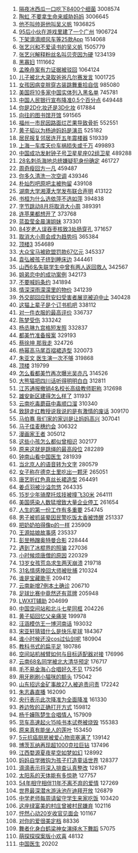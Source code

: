 1. [隔夜冰西瓜一口吃下8400个细菌](https://s.weibo.com/weibo?q=%23%E9%9A%94%E5%A4%9C%E5%86%B0%E8%A5%BF%E7%93%9C%E4%B8%80%E5%8F%A3%E5%90%83%E4%B8%8B8400%E4%B8%AA%E7%BB%86%E8%8F%8C%23&Refer=top) 3008574
1. [陶虹 不要拿生命来威胁妈妈](https://s.weibo.com/weibo?q=%E9%99%B6%E8%99%B9%20%E4%B8%8D%E8%A6%81%E6%8B%BF%E7%94%9F%E5%91%BD%E6%9D%A5%E5%A8%81%E8%83%81%E5%A6%88%E5%A6%88&Refer=top) 3006645
1. [他不叫帅哥他叫吴义帆](https://s.weibo.com/weibo?q=%23%E4%BB%96%E4%B8%8D%E5%8F%AB%E5%B8%85%E5%93%A5%E4%BB%96%E5%8F%AB%E5%90%B4%E4%B9%89%E5%B8%86%23&Refer=top) 1936825
1. [95后小伙在游戏里建了一个广州](https://s.weibo.com/weibo?q=%2395%E5%90%8E%E5%B0%8F%E4%BC%99%E5%9C%A8%E6%B8%B8%E6%88%8F%E9%87%8C%E5%BB%BA%E4%BA%86%E4%B8%80%E4%B8%AA%E5%B9%BF%E5%B7%9E%23&Refer=top) 1906724
1. [下架滴滴顺风车等25款App](https://s.weibo.com/weibo?q=%23%E4%B8%8B%E6%9E%B6%E6%BB%B4%E6%BB%B4%E9%A1%BA%E9%A3%8E%E8%BD%A6%E7%AD%8925%E6%AC%BEApp%23&Refer=top) 1514068
1. [张艺兴和不爱读书的吴义帆](https://s.weibo.com/weibo?q=%23%E5%BC%A0%E8%89%BA%E5%85%B4%E5%92%8C%E4%B8%8D%E7%88%B1%E8%AF%BB%E4%B9%A6%E7%9A%84%E5%90%B4%E4%B9%89%E5%B8%86%23&Refer=top) 1505779
1. [张艺兴解释粉丝名叫贝壳因为硬](https://s.weibo.com/weibo?q=%23%E5%BC%A0%E8%89%BA%E5%85%B4%E8%A7%A3%E9%87%8A%E7%B2%89%E4%B8%9D%E5%90%8D%E5%8F%AB%E8%B4%9D%E5%A3%B3%E5%9B%A0%E4%B8%BA%E7%A1%AC%23&Refer=top) 1234139
1. [黑寡妇](https://s.weibo.com/weibo?q=%E9%BB%91%E5%AF%A1%E5%A6%87&Refer=top) 1111662
1. [孟晚舟案有力证据被驳回](https://s.weibo.com/weibo?q=%23%E5%AD%9F%E6%99%9A%E8%88%9F%E6%A1%88%E6%9C%89%E5%8A%9B%E8%AF%81%E6%8D%AE%E8%A2%AB%E9%A9%B3%E5%9B%9E%23&Refer=top) 1064124
1. [儿子被北大录取爸爸凡尔赛发言](https://s.weibo.com/weibo?q=%23%E5%84%BF%E5%AD%90%E8%A2%AB%E5%8C%97%E5%A4%A7%E5%BD%95%E5%8F%96%E7%88%B8%E7%88%B8%E5%87%A1%E5%B0%94%E8%B5%9B%E5%8F%91%E8%A8%80%23&Refer=top) 1001725
1. [女孩因病变胖穿古装跳舞重拾自信](https://s.weibo.com/weibo?q=%23%E5%A5%B3%E5%AD%A9%E5%9B%A0%E7%97%85%E5%8F%98%E8%83%96%E7%A9%BF%E5%8F%A4%E8%A3%85%E8%B7%B3%E8%88%9E%E9%87%8D%E6%8B%BE%E8%87%AA%E4%BF%A1%23&Refer=top) 985080
1. [美国将10多家中国实体列入黑名单](https://s.weibo.com/weibo?q=%23%E7%BE%8E%E5%9B%BD%E5%B0%8610%E5%A4%9A%E5%AE%B6%E4%B8%AD%E5%9B%BD%E5%AE%9E%E4%BD%93%E5%88%97%E5%85%A5%E9%BB%91%E5%90%8D%E5%8D%95%23&Refer=top) 745781
1. [中国人民银行宣布降准0.5个百分点](https://s.weibo.com/weibo?q=%23%E4%B8%AD%E5%9B%BD%E4%BA%BA%E6%B0%91%E9%93%B6%E8%A1%8C%E5%AE%A3%E5%B8%83%E9%99%8D%E5%87%860.5%E4%B8%AA%E7%99%BE%E5%88%86%E7%82%B9%23&Refer=top) 649448
1. [你是2D化妆还是3D化妆](https://s.weibo.com/weibo?q=%E4%BD%A0%E6%98%AF2D%E5%8C%96%E5%A6%86%E8%BF%98%E6%98%AF3D%E5%8C%96%E5%A6%86&Refer=top) 617884
1. [向往的图书馆开馆](https://s.weibo.com/weibo?q=%23%E5%90%91%E5%BE%80%E7%9A%84%E5%9B%BE%E4%B9%A6%E9%A6%86%E5%BC%80%E9%A6%86%23&Refer=top) 591565
1. [福州一市民因路面烂芒果导致骨折](https://s.weibo.com/weibo?q=%23%E7%A6%8F%E5%B7%9E%E4%B8%80%E5%B8%82%E6%B0%91%E5%9B%A0%E8%B7%AF%E9%9D%A2%E7%83%82%E8%8A%92%E6%9E%9C%E5%AF%BC%E8%87%B4%E9%AA%A8%E6%8A%98%23&Refer=top) 552551
1. [黄子韬以为杨迪妈妈是演员](https://s.weibo.com/weibo?q=%23%E9%BB%84%E5%AD%90%E9%9F%AC%E4%BB%A5%E4%B8%BA%E6%9D%A8%E8%BF%AA%E5%A6%88%E5%A6%88%E6%98%AF%E6%BC%94%E5%91%98%23&Refer=top) 525182
1. [居民报复邻居连开五年震楼器](https://s.weibo.com/weibo?q=%23%E5%B1%85%E6%B0%91%E6%8A%A5%E5%A4%8D%E9%82%BB%E5%B1%85%E8%BF%9E%E5%BC%80%E4%BA%94%E5%B9%B4%E9%9C%87%E6%A5%BC%E5%99%A8%23&Refer=top) 519339
1. [上海一车库天价车祸损失或千万](https://s.weibo.com/weibo?q=%23%E4%B8%8A%E6%B5%B7%E4%B8%80%E8%BD%A6%E5%BA%93%E5%A4%A9%E4%BB%B7%E8%BD%A6%E7%A5%B8%E6%8D%9F%E5%A4%B1%E6%88%96%E5%8D%83%E4%B8%87%23&Refer=top) 499893
1. [中国成功发射钟子号卫星星座02组卫星](https://s.weibo.com/weibo?q=%23%E4%B8%AD%E5%9B%BD%E6%88%90%E5%8A%9F%E5%8F%91%E5%B0%84%E9%92%9F%E5%AD%90%E5%8F%B7%E5%8D%AB%E6%98%9F%E6%98%9F%E5%BA%A702%E7%BB%84%E5%8D%AB%E6%98%9F%23&Refer=top) 489288
1. [28名刺杀海地总统嫌疑犯身份确定](https://s.weibo.com/weibo?q=%2328%E5%90%8D%E5%88%BA%E6%9D%80%E6%B5%B7%E5%9C%B0%E6%80%BB%E7%BB%9F%E5%AB%8C%E7%96%91%E7%8A%AF%E8%BA%AB%E4%BB%BD%E7%A1%AE%E5%AE%9A%23&Refer=top) 461727
1. [周奇瘦回方一凡](https://s.weibo.com/weibo?q=%23%E5%91%A8%E5%A5%87%E7%98%A6%E5%9B%9E%E6%96%B9%E4%B8%80%E5%87%A1%23&Refer=top) 459487
1. [你多久清洗一次空调](https://s.weibo.com/weibo?q=%23%E4%BD%A0%E5%A4%9A%E4%B9%85%E6%B8%85%E6%B4%97%E4%B8%80%E6%AC%A1%E7%A9%BA%E8%B0%83%23&Refer=top) 439346
1. [朴灿烈吧原吧主被拘留](https://s.weibo.com/weibo?q=%23%E6%9C%B4%E7%81%BF%E7%83%88%E5%90%A7%E5%8E%9F%E5%90%A7%E4%B8%BB%E8%A2%AB%E6%8B%98%E7%95%99%23&Refer=top) 439108
1. [湖南大学湘潭大学发布联合声明](https://s.weibo.com/weibo?q=%23%E6%B9%96%E5%8D%97%E5%A4%A7%E5%AD%A6%E6%B9%98%E6%BD%AD%E5%A4%A7%E5%AD%A6%E5%8F%91%E5%B8%83%E8%81%94%E5%90%88%E5%A3%B0%E6%98%8E%23&Refer=top) 413122
1. [书桓为什么选依萍不选如萍](https://s.weibo.com/weibo?q=%23%E4%B9%A6%E6%A1%93%E4%B8%BA%E4%BB%80%E4%B9%88%E9%80%89%E4%BE%9D%E8%90%8D%E4%B8%8D%E9%80%89%E5%A6%82%E8%90%8D%23&Refer=top) 394838
1. [字节跳动8月将取消大小周](https://s.weibo.com/weibo?q=%23%E5%AD%97%E8%8A%82%E8%B7%B3%E5%8A%A88%E6%9C%88%E5%B0%86%E5%8F%96%E6%B6%88%E5%A4%A7%E5%B0%8F%E5%91%A8%23&Refer=top) 389391
1. [连苹果都想开了](https://s.weibo.com/weibo?q=%23%E8%BF%9E%E8%8B%B9%E6%9E%9C%E9%83%BD%E6%83%B3%E5%BC%80%E4%BA%86%23&Refer=top) 373768
1. [蓝盈莹金晨演姐妹](https://s.weibo.com/weibo?q=%23%E8%93%9D%E7%9B%88%E8%8E%B9%E9%87%91%E6%99%A8%E6%BC%94%E5%A7%90%E5%A6%B9%23&Refer=top) 373301
1. [84岁老人误吞枣核致3处肠穿孔](https://s.weibo.com/weibo?q=84%E5%B2%81%E8%80%81%E4%BA%BA%E8%AF%AF%E5%90%9E%E6%9E%A3%E6%A0%B8%E8%87%B43%E5%A4%84%E8%82%A0%E7%A9%BF%E5%AD%94&Refer=top) 371657
1. [取消大小周会成为趋势吗](https://s.weibo.com/weibo?q=%23%E5%8F%96%E6%B6%88%E5%A4%A7%E5%B0%8F%E5%91%A8%E4%BC%9A%E6%88%90%E4%B8%BA%E8%B6%8B%E5%8A%BF%E5%90%97%23&Refer=top) 365384
1. [顶楼3](https://s.weibo.com/weibo?q=%23%E9%A1%B6%E6%A5%BC3%23&Refer=top) 354689
1. [大众宝马被欧盟罚款67亿元](https://s.weibo.com/weibo?q=%23%E5%A4%A7%E4%BC%97%E5%AE%9D%E9%A9%AC%E8%A2%AB%E6%AC%A7%E7%9B%9F%E7%BD%9A%E6%AC%BE67%E4%BA%BF%E5%85%83%23&Refer=top) 345337
1. [袁弘被孩子挤到睡床边](https://s.weibo.com/weibo?q=%23%E8%A2%81%E5%BC%98%E8%A2%AB%E5%AD%A9%E5%AD%90%E6%8C%A4%E5%88%B0%E7%9D%A1%E5%BA%8A%E8%BE%B9%23&Refer=top) 344461
1. [山西6名失联学生中曾有两人返回救人](https://s.weibo.com/weibo?q=%23%E5%B1%B1%E8%A5%BF6%E5%90%8D%E5%A4%B1%E8%81%94%E5%AD%A6%E7%94%9F%E4%B8%AD%E6%9B%BE%E6%9C%89%E4%B8%A4%E4%BA%BA%E8%BF%94%E5%9B%9E%E6%95%91%E4%BA%BA%23&Refer=top) 342567
1. [姐弟恋中的成功案例](https://s.weibo.com/weibo?q=%23%E5%A7%90%E5%BC%9F%E6%81%8B%E4%B8%AD%E7%9A%84%E6%88%90%E5%8A%9F%E6%A1%88%E4%BE%8B%23&Refer=top) 342173
1. [不要喊妈条约](https://s.weibo.com/weibo?q=%23%E4%B8%8D%E8%A6%81%E5%96%8A%E5%A6%88%E6%9D%A1%E7%BA%A6%23&Refer=top) 341894
1. [情深深雨濛濛里的物价](https://s.weibo.com/weibo?q=%23%E6%83%85%E6%B7%B1%E6%B7%B1%E9%9B%A8%E6%BF%9B%E6%BF%9B%E9%87%8C%E7%9A%84%E7%89%A9%E4%BB%B7%23&Refer=top) 341239
1. [外交部回应慰安妇受害者展览被迫中止](https://s.weibo.com/weibo?q=%23%E5%A4%96%E4%BA%A4%E9%83%A8%E5%9B%9E%E5%BA%94%E6%85%B0%E5%AE%89%E5%A6%87%E5%8F%97%E5%AE%B3%E8%80%85%E5%B1%95%E8%A7%88%E8%A2%AB%E8%BF%AB%E4%B8%AD%E6%AD%A2%23&Refer=top) 340428
1. [这猫上辈子是个订书机吧](https://s.weibo.com/weibo?q=%23%E8%BF%99%E7%8C%AB%E4%B8%8A%E8%BE%88%E5%AD%90%E6%98%AF%E4%B8%AA%E8%AE%A2%E4%B9%A6%E6%9C%BA%E5%90%A7%23&Refer=top) 338112
1. [对一件衣服的最高评价](https://s.weibo.com/weibo?q=%23%E5%AF%B9%E4%B8%80%E4%BB%B6%E8%A1%A3%E6%9C%8D%E7%9A%84%E6%9C%80%E9%AB%98%E8%AF%84%E4%BB%B7%23&Refer=top) 336737
1. [陈梦受伤](https://s.weibo.com/weibo?q=%E9%99%88%E6%A2%A6%E5%8F%97%E4%BC%A4&Refer=top) 333242
1. [杨丞琳九宫格短发照](https://s.weibo.com/weibo?q=%23%E6%9D%A8%E4%B8%9E%E7%90%B3%E4%B9%9D%E5%AE%AB%E6%A0%BC%E7%9F%AD%E5%8F%91%E7%85%A7%23&Refer=top) 332837
1. [都美竹准备报案](https://s.weibo.com/weibo?q=%23%E9%83%BD%E7%BE%8E%E7%AB%B9%E5%87%86%E5%A4%87%E6%8A%A5%E6%A1%88%23&Refer=top) 329193
1. [蔡徐坤 那我走](https://s.weibo.com/weibo?q=%E8%94%A1%E5%BE%90%E5%9D%A4%20%E9%82%A3%E6%88%91%E8%B5%B0&Refer=top) 324726
1. [杨幂高马尾百褶裙造型](https://s.weibo.com/weibo?q=%23%E6%9D%A8%E5%B9%82%E9%AB%98%E9%A9%AC%E5%B0%BE%E7%99%BE%E8%A4%B6%E8%A3%99%E9%80%A0%E5%9E%8B%23&Refer=top) 320073
1. [朱亚文 医生演一次不够](https://s.weibo.com/weibo?q=%E6%9C%B1%E4%BA%9A%E6%96%87%20%E5%8C%BB%E7%94%9F%E6%BC%94%E4%B8%80%E6%AC%A1%E4%B8%8D%E5%A4%9F&Refer=top) 319868
1. [顶楼](https://s.weibo.com/weibo?q=%E9%A1%B6%E6%A5%BC&Refer=top) 319799
1. [怎么看都美竹再次曝光吴亦凡](https://s.weibo.com/weibo?q=%23%E6%80%8E%E4%B9%88%E7%9C%8B%E9%83%BD%E7%BE%8E%E7%AB%B9%E5%86%8D%E6%AC%A1%E6%9B%9D%E5%85%89%E5%90%B4%E4%BA%A6%E5%87%A1%23&Refer=top) 314526
1. [大熊猫把四川话听得明明白白](https://s.weibo.com/weibo?q=%23%E5%A4%A7%E7%86%8A%E7%8C%AB%E6%8A%8A%E5%9B%9B%E5%B7%9D%E8%AF%9D%E5%90%AC%E5%BE%97%E6%98%8E%E6%98%8E%E7%99%BD%E7%99%BD%23&Refer=top) 312811
1. [江苏通报撤销4名校长高级教师职称](https://s.weibo.com/weibo?q=%23%E6%B1%9F%E8%8B%8F%E9%80%9A%E6%8A%A5%E6%92%A4%E9%94%804%E5%90%8D%E6%A0%A1%E9%95%BF%E9%AB%98%E7%BA%A7%E6%95%99%E5%B8%88%E8%81%8C%E7%A7%B0%23&Refer=top) 312698
1. [雄安新区建得怎么样了](https://s.weibo.com/weibo?q=%23%E9%9B%84%E5%AE%89%E6%96%B0%E5%8C%BA%E5%BB%BA%E5%BE%97%E6%80%8E%E4%B9%88%E6%A0%B7%E4%BA%86%23&Refer=top) 311937
1. [云南吃毒蘑菇中毒顺口溜](https://s.weibo.com/weibo?q=%23%E4%BA%91%E5%8D%97%E5%90%83%E6%AF%92%E8%98%91%E8%8F%87%E4%B8%AD%E6%AF%92%E9%A1%BA%E5%8F%A3%E6%BA%9C%23&Refer=top) 310340
1. [致辞走红教授说我说的是有激情的废话](https://s.weibo.com/weibo?q=%23%E8%87%B4%E8%BE%9E%E8%B5%B0%E7%BA%A2%E6%95%99%E6%8E%88%E8%AF%B4%E6%88%91%E8%AF%B4%E7%9A%84%E6%98%AF%E6%9C%89%E6%BF%80%E6%83%85%E7%9A%84%E5%BA%9F%E8%AF%9D%23&Refer=top) 309170
1. [马伯骞 我们家的家训是让妈妈高兴](https://s.weibo.com/weibo?q=%E9%A9%AC%E4%BC%AF%E9%AA%9E%20%E6%88%91%E4%BB%AC%E5%AE%B6%E7%9A%84%E5%AE%B6%E8%AE%AD%E6%98%AF%E8%AE%A9%E5%A6%88%E5%A6%88%E9%AB%98%E5%85%B4&Refer=top) 307041
1. [马子佳麦穗约会](https://s.weibo.com/weibo?q=%23%E9%A9%AC%E5%AD%90%E4%BD%B3%E9%BA%A6%E7%A9%97%E7%BA%A6%E4%BC%9A%23&Refer=top) 306322
1. [漫画家王者](https://s.weibo.com/weibo?q=%23%E6%BC%AB%E7%94%BB%E5%AE%B6%E7%8E%8B%E8%80%85%23&Refer=top) 305012
1. [这些小孩怎么都似曾相识](https://s.weibo.com/weibo?q=%23%E8%BF%99%E4%BA%9B%E5%B0%8F%E5%AD%A9%E6%80%8E%E4%B9%88%E9%83%BD%E4%BC%BC%E6%9B%BE%E7%9B%B8%E8%AF%86%23&Refer=top) 302177
1. [原来这就是跳绳的最高段位](https://s.weibo.com/weibo?q=%23%E5%8E%9F%E6%9D%A5%E8%BF%99%E5%B0%B1%E6%98%AF%E8%B7%B3%E7%BB%B3%E7%9A%84%E6%9C%80%E9%AB%98%E6%AE%B5%E4%BD%8D%23&Refer=top) 282289
1. [钟南山看中国医生](https://s.weibo.com/weibo?q=%23%E9%92%9F%E5%8D%97%E5%B1%B1%E7%9C%8B%E4%B8%AD%E5%9B%BD%E5%8C%BB%E7%94%9F%23&Refer=top) 281939
1. [当北京人的语音转为文字](https://s.weibo.com/weibo?q=%23%E5%BD%93%E5%8C%97%E4%BA%AC%E4%BA%BA%E7%9A%84%E8%AF%AD%E9%9F%B3%E8%BD%AC%E4%B8%BA%E6%96%87%E5%AD%97%23&Refer=top) 280579
1. [女子称在德克士里吃出一颗牙](https://s.weibo.com/weibo?q=%23%E5%A5%B3%E5%AD%90%E7%A7%B0%E5%9C%A8%E5%BE%B7%E5%85%8B%E5%A3%AB%E9%87%8C%E5%90%83%E5%87%BA%E4%B8%80%E9%A2%97%E7%89%99%23&Refer=top) 265051
1. [唐艺昕红色真丝长裙造型](https://s.weibo.com/weibo?q=%23%E5%94%90%E8%89%BA%E6%98%95%E7%BA%A2%E8%89%B2%E7%9C%9F%E4%B8%9D%E9%95%BF%E8%A3%99%E9%80%A0%E5%9E%8B%23&Refer=top) 264491
1. [姜贞羽被沙溢忽悠](https://s.weibo.com/weibo?q=%23%E5%A7%9C%E8%B4%9E%E7%BE%BD%E8%A2%AB%E6%B2%99%E6%BA%A2%E5%BF%BD%E6%82%A0%23&Refer=top) 264335
1. [15岁少年骑摩托炫技被撞飞30米](https://s.weibo.com/weibo?q=%2315%E5%B2%81%E5%B0%91%E5%B9%B4%E9%AA%91%E6%91%A9%E6%89%98%E7%82%AB%E6%8A%80%E8%A2%AB%E6%92%9E%E9%A3%9E30%E7%B1%B3%23&Refer=top) 264111
1. [美国感染人数猛增致大量企业停工](https://s.weibo.com/weibo?q=%23%E7%BE%8E%E5%9B%BD%E6%84%9F%E6%9F%93%E4%BA%BA%E6%95%B0%E7%8C%9B%E5%A2%9E%E8%87%B4%E5%A4%A7%E9%87%8F%E4%BC%81%E4%B8%9A%E5%81%9C%E5%B7%A5%23&Refer=top) 261654
1. [人生的第一份工作有多重要](https://s.weibo.com/weibo?q=%23%E4%BA%BA%E7%94%9F%E7%9A%84%E7%AC%AC%E4%B8%80%E4%BB%BD%E5%B7%A5%E4%BD%9C%E6%9C%89%E5%A4%9A%E9%87%8D%E8%A6%81%23&Refer=top) 254745
1. [男子被抓装晕因民警吃饭太香被馋醒](https://s.weibo.com/weibo?q=%23%E7%94%B7%E5%AD%90%E8%A2%AB%E6%8A%93%E8%A3%85%E6%99%95%E5%9B%A0%E6%B0%91%E8%AD%A6%E5%90%83%E9%A5%AD%E5%A4%AA%E9%A6%99%E8%A2%AB%E9%A6%8B%E9%86%92%23&Refer=top) 251337
1. [把奶奶拍得像p的一样](https://s.weibo.com/weibo?q=%23%E6%8A%8A%E5%A5%B6%E5%A5%B6%E6%8B%8D%E5%BE%97%E5%83%8Fp%E7%9A%84%E4%B8%80%E6%A0%B7%23&Refer=top) 235909
1. [王源姑娘故事感](https://s.weibo.com/weibo?q=%23%E7%8E%8B%E6%BA%90%E5%A7%91%E5%A8%98%E6%95%85%E4%BA%8B%E6%84%9F%23&Refer=top) 235337
1. [彭昱畅蹭奥特曼合影](https://s.weibo.com/weibo?q=%23%E5%BD%AD%E6%98%B1%E7%95%85%E8%B9%AD%E5%A5%A5%E7%89%B9%E6%9B%BC%E5%90%88%E5%BD%B1%23&Refer=top) 228444
1. [遇到了冰棍界的照骗](https://s.weibo.com/weibo?q=%23%E9%81%87%E5%88%B0%E4%BA%86%E5%86%B0%E6%A3%8D%E7%95%8C%E7%9A%84%E7%85%A7%E9%AA%97%23&Refer=top) 227036
1. [小时候烦唐僧的原因](https://s.weibo.com/weibo?q=%23%E5%B0%8F%E6%97%B6%E5%80%99%E7%83%A6%E5%94%90%E5%83%A7%E7%9A%84%E5%8E%9F%E5%9B%A0%23&Refer=top) 220329
1. [13岁女孩荒岛求生两天崩溃](https://s.weibo.com/weibo?q=%2313%E5%B2%81%E5%A5%B3%E5%AD%A9%E8%8D%92%E5%B2%9B%E6%B1%82%E7%94%9F%E4%B8%A4%E5%A4%A9%E5%B4%A9%E6%BA%83%23&Refer=top) 219718
1. [31名情感挽回大师被批捕](https://s.weibo.com/weibo?q=%2331%E5%90%8D%E6%83%85%E6%84%9F%E6%8C%BD%E5%9B%9E%E5%A4%A7%E5%B8%88%E8%A2%AB%E6%89%B9%E6%8D%95%23&Refer=top) 210324
1. [谁是宝藏歌手](https://s.weibo.com/weibo?q=%E8%B0%81%E6%98%AF%E5%AE%9D%E8%97%8F%E6%AD%8C%E6%89%8B&Refer=top) 209412
1. [云南新增7例本土确诊](https://s.weibo.com/weibo?q=%23%E4%BA%91%E5%8D%97%E6%96%B0%E5%A2%9E7%E4%BE%8B%E6%9C%AC%E5%9C%9F%E7%A1%AE%E8%AF%8A%23&Refer=top) 206710
1. [足球比赛中竟然还有蓝牌](https://s.weibo.com/weibo?q=%23%E8%B6%B3%E7%90%83%E6%AF%94%E8%B5%9B%E4%B8%AD%E7%AB%9F%E7%84%B6%E8%BF%98%E6%9C%89%E8%93%9D%E7%89%8C%23&Refer=top) 205948
1. [LWX打辅助](https://s.weibo.com/weibo?q=%23LWX%E6%89%93%E8%BE%85%E5%8A%A9%23&Refer=top) 204699
1. [中国空间站和北斗七星同框](https://s.weibo.com/weibo?q=%23%E4%B8%AD%E5%9B%BD%E7%A9%BA%E9%97%B4%E7%AB%99%E5%92%8C%E5%8C%97%E6%96%97%E4%B8%83%E6%98%9F%E5%90%8C%E6%A1%86%23&Refer=top) 204226
1. [黄子韬回忆父亲痛哭](https://s.weibo.com/weibo?q=%23%E9%BB%84%E5%AD%90%E9%9F%AC%E5%9B%9E%E5%BF%86%E7%88%B6%E4%BA%B2%E7%97%9B%E5%93%AD%23&Refer=top) 199978
1. [汪涵模仿王一博河南话](https://s.weibo.com/weibo?q=%23%E6%B1%AA%E6%B6%B5%E6%A8%A1%E4%BB%BF%E7%8E%8B%E4%B8%80%E5%8D%9A%E6%B2%B3%E5%8D%97%E8%AF%9D%23&Refer=top) 193032
1. [宋亚轩猜错什么是快乐星球](https://s.weibo.com/weibo?q=%23%E5%AE%8B%E4%BA%9A%E8%BD%A9%E7%8C%9C%E9%94%99%E4%BB%80%E4%B9%88%E6%98%AF%E5%BF%AB%E4%B9%90%E6%98%9F%E7%90%83%23&Refer=top) 184367
1. [谁小时候还没cos过仙剑呢](https://s.weibo.com/weibo?q=%23%E8%B0%81%E5%B0%8F%E6%97%B6%E5%80%99%E8%BF%98%E6%B2%A1cos%E8%BF%87%E4%BB%99%E5%89%91%E5%91%A2%23&Refer=top) 180904
1. [教科书式的扁平足](https://s.weibo.com/weibo?q=%23%E6%95%99%E7%A7%91%E4%B9%A6%E5%BC%8F%E7%9A%84%E6%89%81%E5%B9%B3%E8%B6%B3%23&Refer=top) 180786
1. [空间站机械臂如何与目标适配器对接](https://s.weibo.com/weibo?q=%23%E7%A9%BA%E9%97%B4%E7%AB%99%E6%9C%BA%E6%A2%B0%E8%87%82%E5%A6%82%E4%BD%95%E4%B8%8E%E7%9B%AE%E6%A0%87%E9%80%82%E9%85%8D%E5%99%A8%E5%AF%B9%E6%8E%A5%23&Refer=top) 176996
1. [云南68名同学被北大清华预定](https://s.weibo.com/weibo?q=%23%E4%BA%91%E5%8D%9768%E5%90%8D%E5%90%8C%E5%AD%A6%E8%A2%AB%E5%8C%97%E5%A4%A7%E6%B8%85%E5%8D%8E%E9%A2%84%E5%AE%9A%23&Refer=top) 176717
1. [毛不易金海心合唱好久不见](https://s.weibo.com/weibo?q=%23%E6%AF%9B%E4%B8%8D%E6%98%93%E9%87%91%E6%B5%B7%E5%BF%83%E5%90%88%E5%94%B1%E5%A5%BD%E4%B9%85%E4%B8%8D%E8%A7%81%23&Refer=top) 175256
1. [用牙刷刷小猫咪的额头](https://s.weibo.com/weibo?q=%23%E7%94%A8%E7%89%99%E5%88%B7%E5%88%B7%E5%B0%8F%E7%8C%AB%E5%92%AA%E7%9A%84%E9%A2%9D%E5%A4%B4%23&Refer=top) 175042
1. [山东招远金矿事故27人被追责问责](https://s.weibo.com/weibo?q=%23%E5%B1%B1%E4%B8%9C%E6%8B%9B%E8%BF%9C%E9%87%91%E7%9F%BF%E4%BA%8B%E6%95%8527%E4%BA%BA%E8%A2%AB%E8%BF%BD%E8%B4%A3%E9%97%AE%E8%B4%A3%23&Refer=top) 172242
1. [朱志鑫直播](https://s.weibo.com/weibo?q=%23%E6%9C%B1%E5%BF%97%E9%91%AB%E7%9B%B4%E6%92%AD%23&Refer=top) 162090
1. [央行表示此次降准为全面降准](https://s.weibo.com/weibo?q=%23%E5%A4%AE%E8%A1%8C%E8%A1%A8%E7%A4%BA%E6%AD%A4%E6%AC%A1%E9%99%8D%E5%87%86%E4%B8%BA%E5%85%A8%E9%9D%A2%E9%99%8D%E5%87%86%23&Refer=top) 161330
1. [养边牧的正确打开方式](https://s.weibo.com/weibo?q=%23%E5%85%BB%E8%BE%B9%E7%89%A7%E7%9A%84%E6%AD%A3%E7%A1%AE%E6%89%93%E5%BC%80%E6%96%B9%E5%BC%8F%23&Refer=top) 159812
1. [杨千嬅陈楚生合唱情人](https://s.weibo.com/weibo?q=%23%E6%9D%A8%E5%8D%83%E5%AC%85%E9%99%88%E6%A5%9A%E7%94%9F%E5%90%88%E5%94%B1%E6%83%85%E4%BA%BA%23&Refer=top) 157909
1. [货车高速起火15吨书本试卷被烧毁](https://s.weibo.com/weibo?q=%23%E8%B4%A7%E8%BD%A6%E9%AB%98%E9%80%9F%E8%B5%B7%E7%81%AB15%E5%90%A8%E4%B9%A6%E6%9C%AC%E8%AF%95%E5%8D%B7%E8%A2%AB%E7%83%A7%E6%AF%81%23&Refer=top) 155383
1. [原来真有能坐人的莲叶](https://s.weibo.com/weibo?q=%23%E5%8E%9F%E6%9D%A5%E7%9C%9F%E6%9C%89%E8%83%BD%E5%9D%90%E4%BA%BA%E7%9A%84%E8%8E%B2%E5%8F%B6%23&Refer=top) 153450
1. [5元抗癌厨房被爱心物资塞满了](https://s.weibo.com/weibo?q=5%E5%85%83%E6%8A%97%E7%99%8C%E5%8E%A8%E6%88%BF%E8%A2%AB%E7%88%B1%E5%BF%83%E7%89%A9%E8%B5%84%E5%A1%9E%E6%BB%A1%E4%BA%86&Refer=top) 139142
1. [博茨瓦纳再现超1000克拉巨钻](https://s.weibo.com/weibo?q=%23%E5%8D%9A%E8%8C%A8%E7%93%A6%E7%BA%B3%E5%86%8D%E7%8E%B0%E8%B6%851000%E5%85%8B%E6%8B%89%E5%B7%A8%E9%92%BB%23&Refer=top) 137496
1. [江西婺源夏夜星空如梦如幻](https://s.weibo.com/weibo?q=%23%E6%B1%9F%E8%A5%BF%E5%A9%BA%E6%BA%90%E5%A4%8F%E5%A4%9C%E6%98%9F%E7%A9%BA%E5%A6%82%E6%A2%A6%E5%A6%82%E5%B9%BB%23&Refer=top) 128992
1. [妈妈自学微钩为孩子打造童话世界](https://s.weibo.com/weibo?q=%23%E5%A6%88%E5%A6%88%E8%87%AA%E5%AD%A6%E5%BE%AE%E9%92%A9%E4%B8%BA%E5%AD%A9%E5%AD%90%E6%89%93%E9%80%A0%E7%AB%A5%E8%AF%9D%E4%B8%96%E7%95%8C%23&Refer=top) 128377
1. [滴滴表示将深入排查认真整改](https://s.weibo.com/weibo?q=%E6%BB%B4%E6%BB%B4%E8%A1%A8%E7%A4%BA%E5%B0%86%E6%B7%B1%E5%85%A5%E6%8E%92%E6%9F%A5%E8%AE%A4%E7%9C%9F%E6%95%B4%E6%94%B9&Refer=top) 128167
1. [太阳系的天体能有多惊艳](https://s.weibo.com/weibo?q=%23%E5%A4%AA%E9%98%B3%E7%B3%BB%E7%9A%84%E5%A4%A9%E4%BD%93%E8%83%BD%E6%9C%89%E5%A4%9A%E6%83%8A%E8%89%B3%23&Refer=top) 127757
1. [54年相守相伴11年不离不弃的爱情](https://s.weibo.com/weibo?q=%2354%E5%B9%B4%E7%9B%B8%E5%AE%88%E7%9B%B8%E4%BC%B411%E5%B9%B4%E4%B8%8D%E7%A6%BB%E4%B8%8D%E5%BC%83%E7%9A%84%E7%88%B1%E6%83%85%23&Refer=top) 127269
1. [世界最深潜水游泳池在迪拜开放](https://s.weibo.com/weibo?q=%E4%B8%96%E7%95%8C%E6%9C%80%E6%B7%B1%E6%BD%9C%E6%B0%B4%E6%B8%B8%E6%B3%B3%E6%B1%A0%E5%9C%A8%E8%BF%AA%E6%8B%9C%E5%BC%80%E6%94%BE&Refer=top) 126879
1. [中学老师每周请留守学生来家吃饭](https://s.weibo.com/weibo?q=%23%E4%B8%AD%E5%AD%A6%E8%80%81%E5%B8%88%E6%AF%8F%E5%91%A8%E8%AF%B7%E7%95%99%E5%AE%88%E5%AD%A6%E7%94%9F%E6%9D%A5%E5%AE%B6%E5%90%83%E9%A5%AD%23&Refer=top) 103420
1. [这座绿富美的村庄曾被村民嫌弃](https://s.weibo.com/weibo?q=%23%E8%BF%99%E5%BA%A7%E7%BB%BF%E5%AF%8C%E7%BE%8E%E7%9A%84%E6%9D%91%E5%BA%84%E6%9B%BE%E8%A2%AB%E6%9D%91%E6%B0%91%E5%AB%8C%E5%BC%83%23&Refer=top) 102116
1. [怦然心动20岁收官见面会](https://s.weibo.com/weibo?q=%23%E6%80%A6%E7%84%B6%E5%BF%83%E5%8A%A820%E5%B2%81%E6%94%B6%E5%AE%98%E8%A7%81%E9%9D%A2%E4%BC%9A%23&Refer=top) 101167
1. [对你的爱很美定档](https://s.weibo.com/weibo?q=%23%E5%AF%B9%E4%BD%A0%E7%9A%84%E7%88%B1%E5%BE%88%E7%BE%8E%E5%AE%9A%E6%A1%A3%23&Refer=top) 88336
1. [舞者化身白鹤梁神女演绎水下舞蹈](https://s.weibo.com/weibo?q=%23%E8%88%9E%E8%80%85%E5%8C%96%E8%BA%AB%E7%99%BD%E9%B9%A4%E6%A2%81%E7%A5%9E%E5%A5%B3%E6%BC%94%E7%BB%8E%E6%B0%B4%E4%B8%8B%E8%88%9E%E8%B9%88%23&Refer=top) 57075
1. [萌探探探案版小欢喜](https://s.weibo.com/weibo?q=%23%E8%90%8C%E6%8E%A2%E6%8E%A2%E6%8E%A2%E6%A1%88%E7%89%88%E5%B0%8F%E6%AC%A2%E5%96%9C%23&Refer=top) 48132
1. [中国医生](https://s.weibo.com/weibo?q=%E4%B8%AD%E5%9B%BD%E5%8C%BB%E7%94%9F&Refer=top) 20202